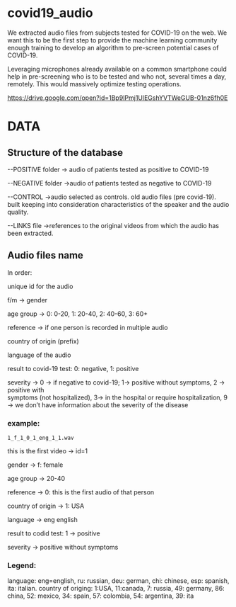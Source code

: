 # covid19_audio
We extracted audio files from subjects tested for COVID-19 on the web. We want this to be the first step to provide the machine learning community enough training to develop an algorithm to pre-screen potential cases of COVID-19. 

Leveraging microphones already available on a common smartphone could help in pre-screening who is to be tested and who not, several times a day, remotely. This would massively optimize testing operations.

https://drive.google.com/open?id=1Bp9IPmj1UlEGshYVTWeGUB-01nz6fh0E

# DATA
## Structure of the database
--POSITIVE folder      -> audio of patients tested as positive to COVID-19

--NEGATIVE folder     ->audio of patients tested as negative to COVID-19

--CONTROL               ->audio selected as controls. old audio files (pre covid-19). built 
                                       keeping into consideration characteristics of the speaker and the 
                                       audio quality.

--LINKS file                 ->references to the original videos from which the audio has been extracted.

## Audio files name

In order:

unique id for the audio

f/m -> gender

age group -> 0: 0-20, 1: 20-40, 2: 40-60, 3: 60+

reference -> if one person is recorded in multiple audio

country of origin (prefix)

language of the audio

result to covid-19 test: 0: negative, 1: positive

severity -> 0 → if negative to covid-19; 1→ positive without symptoms, 2 → positive with    
               symptoms (not hospitalized), 3→ in the hospital or require hospitalization,
               9 → we don’t have information about the severity of the disease

### example: 
    1_f_1_0_1_eng_1_1.wav

this is the first video -> id=1

gender -> f: female

age group -> 20-40

reference -> 0: this is the first audio of that person

country of origin -> 1: USA

language -> eng english

result to codid test: 1 -> positive

severity -> positive without symptoms

### Legend:
language: eng=english, ru: russian, deu: german, chi: chinese, esp: spanish, ita: italian.
country of origing: 1:USA, 11:canada, 7: russia, 49: germany, 86: china, 52: mexico, 34: spain, 57: colombia, 54: argentina, 39: ita




